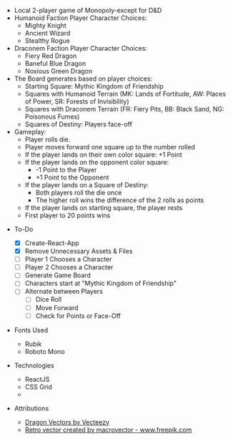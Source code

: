 - Local 2-player game of Monopoly-except for D&D
- Humanoid Faction Player Character Choices:
  - Mighty Knight
  - Ancient Wizard
  - Stealthy Rogue
- Draconem Faction Player Character Choices:
  - Fiery Red Dragon
  - Baneful Blue Dragon
  - Noxious Green Dragon
- The Board generates based on player choices:
  - Starting Square: Mythic Kingdom of Friendship
  - Squares with Humanoid Terrain (MK: Lands of Fortitude, AW: Places of Power, SR: Forests of Invisibility)
  - Squares with Draconem Terrain (FR: Fiery Pits, BB: Black Sand, NG: Poisonous Fumes)
  - Squares of Destiny: Players face-off
- Gameplay:
  - Player rolls die.
  - Player moves forward one square up to the number rolled
  - If the player lands on their own color square: +1 Point
  - If the player lands on the opponent color square:
    - -1 Point to the Player
    - +1 Point to the Opponent
  - If the player lands on a Square of Destiny:
    - Both players roll the die once
    - The higher roll wins the difference of the 2 rolls as points
  - If the player lands on starting square, the player rests
  - First player to 20 points wins

* To-Do

  - [x] Create-React-App
  - [x] Remove Unnecessary Assets & Files
  - [ ] Player 1 Chooses a Character
  - [ ] Player 2 Chooses a Character
  - [ ] Generate Game Board
  - [ ] Characters start at "Mythic Kingdom of Friendship"
  - [ ] Alternate between Players
    - [ ] Dice Roll
    - [ ] Move Forward
    - [ ] Check for Points or Face-Off

* Fonts Used

  - Rubik
  - Roboto Mono

* Technologies

  - ReactJS
  - CSS Grid
  -

* Attributions
  - <a href="https://www.vecteezy.com/free-vector/dragon">Dragon Vectors by Vecteezy</a>
  - <a href="https://www.freepik.com/vectors/retro">Retro vector created by macrovector - www.freepik.com</a>

